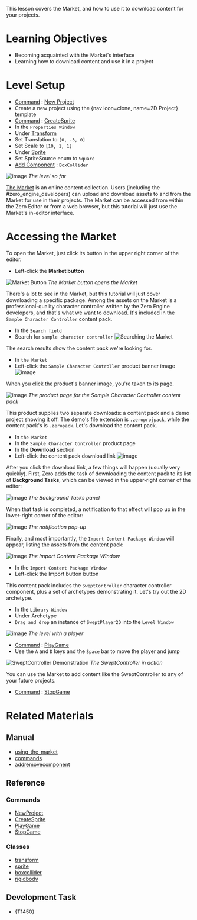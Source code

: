 This lesson covers the Market, and how to use it to download content for your projects.

 #  Learning Objectives

- Becoming acquainted with the Market's interface
- Learning how to download content and use it in a project

 #  Level Setup

- [ Command](https://github.com/ZilchEngine/ZilchDocs/blob/master/zero_editor_documentation/zeromanual/editor/editorcommands/commands.markdown) : [ New Project](https://github.com/ZilchEngine/ZilchDocs/blob/master/code_reference/command_reference.markdown#newproject)
 - Create a new project using the {nav icon=clone, name=2D Project} template
- [ Command](https://github.com/ZilchEngine/ZilchDocs/blob/master/zero_editor_documentation/zeromanual/editor/editorcommands/commands.markdown) : [ CreateSprite](https://github.com/ZilchEngine/ZilchDocs/blob/master/code_reference/command_reference.markdown#createsprite)
- In the `Properties Window`
 - Under [ Transform](https://github.com/ZilchEngine/ZilchDocs/blob/master/code_reference/class_reference/transform.markdown)
  - Set Translation  to `[0, -3, 0]`
  - Set Scale  to `[10, 1, 1]`
 - Under [ Sprite](https://github.com/ZilchEngine/ZilchDocs/blob/master/code_reference/class_reference/sprite.markdown)
  - Set SpriteSource enum to `Square`
 - [ Add Component](https://github.com/ZilchEngine/ZilchDocs/blob/master/zero_editor_documentation/zeromanual/editor/addremovecomponent.markdown) : `BoxCollider`



![image](https://raw.githubusercontent.com/ZilchEngine/ZilchFiles/master/doc_files/101883.png) *The level so far*


[ The Market](https://github.com/ZilchEngine/ZilchDocs/blob/master/zero_editor_documentation/zeromanual/editor/using_the_market.markdown) is an online content collection. Users (including the #zero_engine_developers) can upload and download assets to and from the Market for use in their projects. The Market can be accessed from within the Zero Editor or from a web browser, but this tutorial will just use the Market's in-editor interface.

 #  Accessing the Market

To open the Market, just click its button in the upper right corner of the editor.

- Left-click  the **Market button**


![Market Button](https://raw.githubusercontent.com/ZilchEngine/ZilchFiles/master/doc_files/100750.gif) *The Market button opens the Market*


There's a lot to see in the Market, but this tutorial will just cover downloading a specific package. Among the assets on the Market is a professional-quality character controller written by the Zero Engine developers, and that's what we want to download. It's included in the `Sample Character Controller` content pack.

- In the `Search field`
 - Search for `sample character controller`
   ![Searching the Market](https://raw.githubusercontent.com/ZilchEngine/ZilchFiles/master/doc_files/101083.gif)

The search results show the content pack we're looking for.

- In `the Market`
 - Left-click  the `Sample Character Controller` product banner image
   ![image](https://raw.githubusercontent.com/ZilchEngine/ZilchFiles/master/doc_files/101085.png)

When you click the product's banner image, you're taken to its page.



![image](https://raw.githubusercontent.com/ZilchEngine/ZilchFiles/master/doc_files/101087.png) *The product page for the Sample Character Controller content pack*


This product supplies two separate downloads: a content pack and a demo project showing it off. The demo's file extension is `.zeroprojpack`, while the content pack's is `.zeropack`. Let's download the content pack.

- In `the Market`
 - In the `Sample Character Controller` product page
  - In the **Download** section
   - Left-click  the content pack download link
     ![image](https://raw.githubusercontent.com/ZilchEngine/ZilchFiles/master/doc_files/101095.png)

After you click the download link, a few things will happen (usually very quickly). First, Zero adds the task of downloading the content pack to its list of **Background Tasks**, which can be viewed in the upper-right corner of the editor:


![image](https://raw.githubusercontent.com/ZilchEngine/ZilchFiles/master/doc_files/101098.png) *The Background Tasks panel*


When that task is completed, a notification to that effect will pop up in the lower-right corner of the editor:


![image](https://raw.githubusercontent.com/ZilchEngine/ZilchFiles/master/doc_files/101100.png) *The notification pop-up*


Finally, and most importantly, the `Import Content Package Window` will appear, listing the assets from the content pack:


![image](https://raw.githubusercontent.com/ZilchEngine/ZilchFiles/master/doc_files/101893.png) *The Import Content Package Window*


- In the `Import Content Package Window`
 - Left-click  the Import button button

This content pack includes the `SweptController` character controller component, plus a set of archetypes demonstrating it. Let's try out the 2D archetype.

- In the `Library Window`
 - Under Archetype 
  - `Drag and drop` an instance of `SweptPlayer2D` into the `Level Window`



![image](https://raw.githubusercontent.com/ZilchEngine/ZilchFiles/master/doc_files/101885.png) *The level with a player*


- [ Command](https://github.com/ZilchEngine/ZilchDocs/blob/master/zero_editor_documentation/zeromanual/editor/editorcommands/commands.markdown) : [ PlayGame](https://github.com/ZilchEngine/ZilchDocs/blob/master/code_reference/command_reference.markdown#playgame)
 - Use the `A` and `D` keys and the `Space` bar to move the player and jump



![SweptController Demonstration](https://raw.githubusercontent.com/ZilchEngine/ZilchFiles/master/doc_files/101887.gif) *The SweptController in action*


You can use the Market to add content like the SweptController to any of your future projects.

- [ Command](https://github.com/ZilchEngine/ZilchDocs/blob/master/zero_editor_documentation/zeromanual/editor/editorcommands/commands.markdown) : [ StopGame](https://github.com/ZilchEngine/ZilchDocs/blob/master/code_reference/command_reference.markdown#stopgame)

 #  Related Materials
 ##  Manual
- [using_the_market](https://github.com/ZilchEngine/ZilchDocs/blob/master/zero_editor_documentation/zeromanual/editor/using_the_market.markdown)
- [commands](https://github.com/ZilchEngine/ZilchDocs/blob/master/zero_editor_documentation/zeromanual/editor/editorcommands/commands.markdown)
- [addremovecomponent](https://github.com/ZilchEngine/ZilchDocs/blob/master/zero_editor_documentation/zeromanual/editor/addremovecomponent.markdown)
 ##  Reference
 ###  Commands
- [ NewProject](https://github.com/ZilchEngine/ZilchDocs/blob/master/code_reference/command_reference.markdown#newproject)
- [ CreateSprite](https://github.com/ZilchEngine/ZilchDocs/blob/master/code_reference/command_reference.markdown#createsprite)
- [ PlayGame](https://github.com/ZilchEngine/ZilchDocs/blob/master/code_reference/command_reference.markdown#playgame)
- [ StopGame](https://github.com/ZilchEngine/ZilchDocs/blob/master/code_reference/command_reference.markdown#stopgame)
 ###  Classes
- [transform](https://github.com/ZilchEngine/ZilchDocs/blob/master/code_reference/class_reference/transform.markdown)
- [sprite](https://github.com/ZilchEngine/ZilchDocs/blob/master/code_reference/class_reference/sprite.markdown)
- [boxcollider](https://github.com/ZilchEngine/ZilchDocs/blob/master/code_reference/class_reference/boxcollider.markdown)
- [rigidbody](https://github.com/ZilchEngine/ZilchDocs/blob/master/code_reference/class_reference/rigidbody.markdown)
 ##  Development Task
- {T1450}
 

 